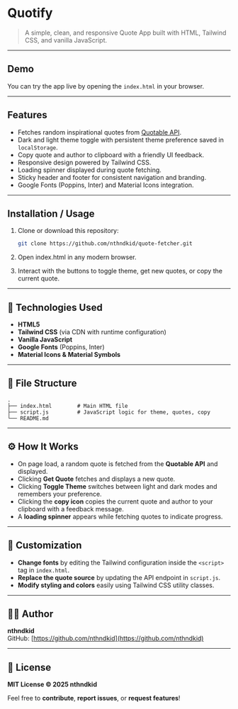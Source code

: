 # Quotify

> A simple, clean, and responsive Quote App built with HTML, Tailwind CSS, and vanilla JavaScript.

---

## Demo

You can try the app live by opening the `index.html` in your browser.

---

## Features

- Fetches random inspirational quotes from [Quotable API](https://api.quotable.io/random).
- Dark and light theme toggle with persistent theme preference saved in `localStorage`.
- Copy quote and author to clipboard with a friendly UI feedback.
- Responsive design powered by Tailwind CSS.
- Loading spinner displayed during quote fetching.
- Sticky header and footer for consistent navigation and branding.
- Google Fonts (Poppins, Inter) and Material Icons integration.

---

## Installation / Usage

1. Clone or download this repository:

   ```bash
   git clone https://github.com/nthndkid/quote-fetcher.git

2. Open index.html in any modern browser.

3.  Interact with the buttons to toggle theme, get new quotes, or copy the current quote.

---

## 🌟 Technologies Used

- **HTML5**
- **Tailwind CSS** (via CDN with runtime configuration)
- **Vanilla JavaScript**
- **Google Fonts** (Poppins, Inter)
- **Material Icons & Material Symbols**

---

## 📁 File Structure
    .
    ├── index.html        # Main HTML file
    ├── script.js         # JavaScript logic for theme, quotes, copy
    └── README.md       


---

## ⚙️ How It Works

- On page load, a random quote is fetched from the **Quotable API** and displayed.
- Clicking **Get Quote** fetches and displays a new quote.
- Clicking **Toggle Theme** switches between light and dark modes and remembers your preference.
- Clicking the **copy icon** copies the current quote and author to your clipboard with a feedback message.
- A **loading spinner** appears while fetching quotes to indicate progress.

---

## 🎨 Customization

- **Change fonts** by editing the Tailwind configuration inside the `<script>` tag in `index.html`.
- **Replace the quote source** by updating the API endpoint in `script.js`.
- **Modify styling and colors** easily using Tailwind CSS utility classes.

---

## 👨‍💻 Author

**nthndkid**  
GitHub: [https://github.com/nthndkid](https://github.com/nthndkid)

---

## 📄 License

**MIT License © 2025 nthndkid**

Feel free to **contribute**, **report issues**, or **request features**!
